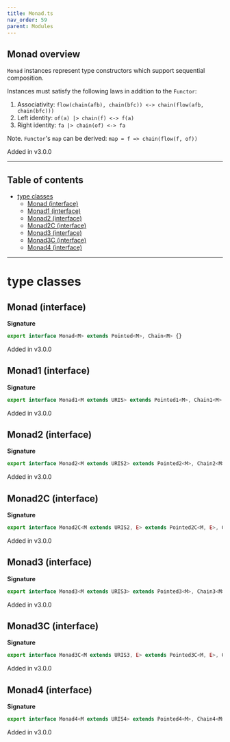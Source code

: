 ```yaml
---
title: Monad.ts
nav_order: 59
parent: Modules
---
```


## Monad overview

`Monad` instances represent type constructors which support sequential composition.

Instances must satisfy the following laws in addition to the `Functor`:

1. Associativity: `flow(chain(afb), chain(bfc)) <-> chain(flow(afb, chain(bfc)))`
2. Left identity: `of(a) |> chain(f) <-> f(a)`
3. Right identity: `fa |> chain(of) <-> fa`

Note. `Functor`'s `map` can be derived: `map = f => chain(flow(f, of))`

Added in v3.0.0

---

<h2 class="text-delta">Table of contents</h2>

- [type classes](#type-classes)
  - [Monad (interface)](#monad-interface)
  - [Monad1 (interface)](#monad1-interface)
  - [Monad2 (interface)](#monad2-interface)
  - [Monad2C (interface)](#monad2c-interface)
  - [Monad3 (interface)](#monad3-interface)
  - [Monad3C (interface)](#monad3c-interface)
  - [Monad4 (interface)](#monad4-interface)

---

# type classes

## Monad (interface)

**Signature**

```ts
export interface Monad<M> extends Pointed<M>, Chain<M> {}
```

Added in v3.0.0

## Monad1 (interface)

**Signature**

```ts
export interface Monad1<M extends URIS> extends Pointed1<M>, Chain1<M> {}
```

Added in v3.0.0

## Monad2 (interface)

**Signature**

```ts
export interface Monad2<M extends URIS2> extends Pointed2<M>, Chain2<M> {}
```

Added in v3.0.0

## Monad2C (interface)

**Signature**

```ts
export interface Monad2C<M extends URIS2, E> extends Pointed2C<M, E>, Chain2C<M, E> {}
```

Added in v3.0.0

## Monad3 (interface)

**Signature**

```ts
export interface Monad3<M extends URIS3> extends Pointed3<M>, Chain3<M> {}
```

Added in v3.0.0

## Monad3C (interface)

**Signature**

```ts
export interface Monad3C<M extends URIS3, E> extends Pointed3C<M, E>, Chain3C<M, E> {}
```

Added in v3.0.0

## Monad4 (interface)

**Signature**

```ts
export interface Monad4<M extends URIS4> extends Pointed4<M>, Chain4<M> {}
```

Added in v3.0.0
